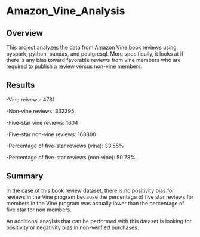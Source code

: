 # Amazon_Vine_Analysis

## Overview
This project analyzes the data from Amazon Vine book reviews using pyspark, python, pandas, and postgresql. More specifically, it looks at if there is any bias toward favorable reviews from vine members who are required to publish a review versus non-vine members. 

## Results 

-Vine reivews: 4781

-Non-vine reviews: 332395

-Five-star vine reviews: 1604

-Five-star non-vine reviews: 168800

-Percentage of five-star reviews (vine): 33.55%

-Percentage of five-star reviews (non-vine): 50.78%

## Summary 

In the case of this book review dataset, there is no positivity bias for reviews in the Vine program because the percentage of five star reviews for members in the Vine program was actually lower than the percentage of five star for non members. 

An additional anaylsis that can be performed with this dataset is looking for positivity or negativity bias in non-verified purchases. 


